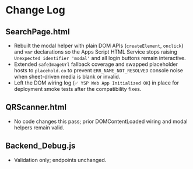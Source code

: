 # Change Log

## SearchPage.html
- Rebuilt the modal helper with plain DOM APIs (`createElement`, `onclick`) and `var` declarations so the Apps Script HTML Service stops raising `Unexpected identifier 'modal'` and all login buttons remain interactive.
- Extended `safeImageUrl` fallback coverage and swapped placeholder hosts to `placehold.co` to prevent `ERR_NAME_NOT_RESOLVED` console noise when sheet-driven media is blank or invalid.
- Left the DOM wiring log (`✅ YSP Web App Initialized OK`) in place for deployment smoke tests after the compatibility fixes.

## QRScanner.html
- No code changes this pass; prior DOMContentLoaded wiring and modal helpers remain valid.

## Backend_Debug.js
- Validation only; endpoints unchanged.
